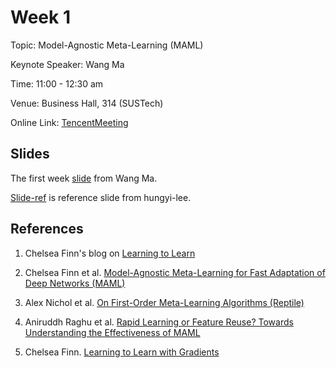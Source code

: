 # Week 1

Topic: Model-Agnostic Meta-Learning (MAML)

Keynote Speaker: Wang Ma

Time: 11:00 - 12:30 am

Venue: Business Hall, 314 (SUSTech)

Online Link: [TencentMeeting](https://sustech.meeting.tencent.com/dm/8FKe79A6nA1k)


## Slides
The first week [slide](https://nbviewer.org/github/niusj03/23summer/blob/master/content/docs/pdfs/Week-1.pdf) from Wang Ma.

[Slide-ref](https://nbviewer.org/github/niusj03/23summer/blob/master/content/docs/pdfs/Week1-ref.pdf) is reference slide from hungyi-lee.

## References

1. Chelsea Finn's blog on [Learning to Learn](https://bair.berkeley.edu/blog/2017/07/18/learning-to-learn/)

2. Chelsea Finn et al. [Model-Agnostic Meta-Learning for Fast Adaptation of Deep Networks (MAML)](https://arxiv.org/abs/1703.03400)

3. Alex Nichol et al. [On First-Order Meta-Learning Algorithms (Reptile)](https://arxiv.org/abs/1803.02999)

4. Aniruddh Raghu et al. [Rapid Learning or Feature Reuse? Towards Understanding the Effectiveness of MAML](https://arxiv.org/abs/1909.09157)

5. Chelsea Finn. [Learning to Learn with Gradients](https://ai.stanford.edu/~cbfinn/_files/dissertation.pdf)